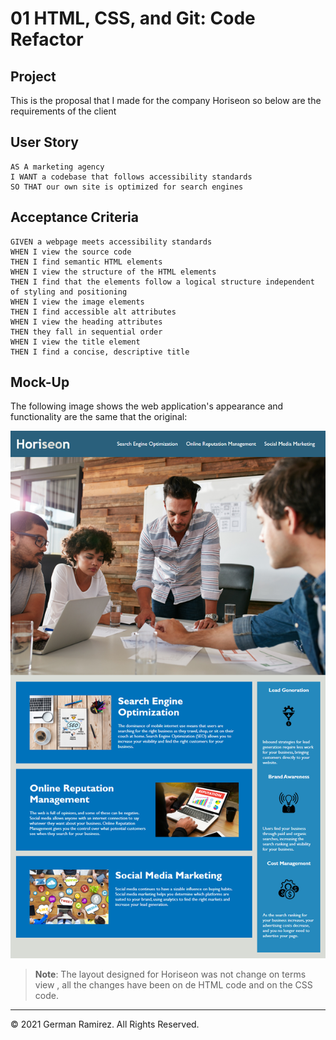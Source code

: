 # 01 HTML, CSS, and Git: Code Refactor

## Project
This is the proposal that I made for the company Horiseon so below are the requirements of the client

## User Story

```
AS A marketing agency
I WANT a codebase that follows accessibility standards
SO THAT our own site is optimized for search engines
```

## Acceptance Criteria

```
GIVEN a webpage meets accessibility standards
WHEN I view the source code
THEN I find semantic HTML elements
WHEN I view the structure of the HTML elements
THEN I find that the elements follow a logical structure independent of styling and positioning
WHEN I view the image elements
THEN I find accessible alt attributes
WHEN I view the heading attributes
THEN they fall in sequential order
WHEN I view the title element
THEN I find a concise, descriptive title
```

## Mock-Up

The following image shows the web application's appearance and functionality are the same that the original:

![The Horiseon webpage includes a navigation bar, a header image, and cards with text and images at the bottom of the page.](./assets/images/readme/01-html-css-git-homework-demo.png)

> **Note**: The layout designed for Horiseon was not change on terms view , all the changes have been on de HTML code and on the CSS code.

---
© 2021 German Ramirez. All Rights Reserved.
